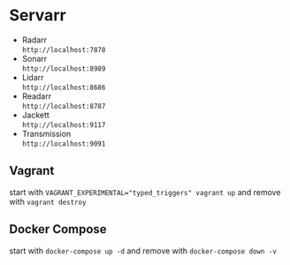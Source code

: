 # Servarr

- Radarr  
  `http://localhost:7878`
- Sonarr  
  `http://localhost:8989`
- Lidarr  
  `http://localhost:8686`
- Readarr  
  `http://localhost:8787`
- Jackett  
  `http://localhost:9117`
- Transmission  
  `http://localhost:9091`

## Vagrant

start with `VAGRANT_EXPERIMENTAL="typed_triggers" vagrant up` and remove with `vagrant destroy`

## Docker Compose

start with `docker-compose up -d` and remove with `docker-compose down -v`
